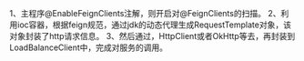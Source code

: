1、主程序@EnableFeignClients注解，则开启对@FeignClients的扫描。
2、利用ioc容器，根据feign规范，通过jdk的动态代理生成RequestTemplate对象，该对象封装了http请求信息。
3、然后通过，HttpClient或者OkHttp等去，再封装到LoadBalanceClient中，完成对服务的调用。
